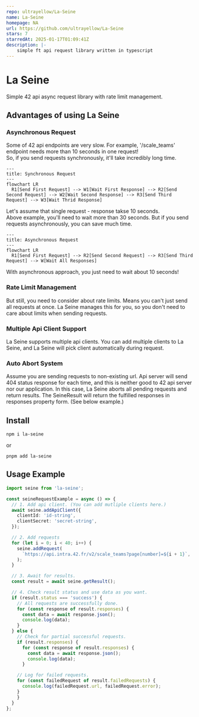 ```yaml
---
repo: ultrayellow/La-Seine
name: La-Seine
homepage: NA
url: https://github.com/ultrayellow/La-Seine
stars: 7
starredAt: 2025-01-17T01:09:41Z
description: |-
    simple ft api request library written in typescript
---
```


# La Seine

Simple 42 api async request library with rate limit management.

## Advantages of using La Seine

### Asynchronous Request

Some of 42 api endpoints are very slow. For example, '/scale_teams' endpoint needs more than 10 seconds in one request!<br/>
So, if you send requests synchronously, it'll take incredibly long time.

```mermaid
---
title: Synchronous Request
---
flowchart LR
  R1[Send First Request] --> W1[Wait First Response] --> R2[Send Second Request] --> W2[Wait Second Response] --> R3[Send Third Request] --> W3[Wait Thrid Response]

```

Let's assume that single request - response takse 10 seconds.<br/>
Above example, you'll need to wait more than 30 seconds. But if you send requests asynchronously, you can save much time.

```mermaid
---
title: Asynchronous Request
---
flowchart LR
  R1[Send First Request] --> R2[Send Second Request] --> R3[Send Third Request] --> W[Wait All Responses]

```

With asynchronous approach, you just need to wait about 10 seconds!

### Rate Limit Management

But still, you need to consider about rate limits. Means you can't just send all requests at once. La Seine manages this for you, so you don't need to care about limits when sending requests.

### Multiple Api Client Support

La Seine supports multiple api clients. You can add multiple clients to La Seine, and La Seine will pick client automatically during request.

### Auto Abort System

Assume you are sending requests to non-existing url. Api server will send 404 status response for each time, and this is neither good to 42 api server nor our application. In this case, La Seine aborts all pending requests and return results. The SeineResult will return the fulfilled responses in responses property form. (See below example.)

## Install

```
npm i la-seine
```

or

```
pnpm add la-seine
```

## Usage Example

```ts
import seine from 'la-seine';

const seineRequestExample = async () => {
  // 1. Add api client. (You can add mutliple clients here.)
  await seine.addApiClient({
    clientId: 'id-string',
    clientSecret: 'secret-string',
  });

  // 2. Add requests
  for (let i = 0; i < 40; i++) {
    seine.addRequest(
      `https://api.intra.42.fr/v2/scale_teams?page[number]=${i + 1}`,
    );
  }

  // 3. Await for results.
  const result = await seine.getResult();

  // 4. Check result status and use data as you want.
  if (result.status === 'success') {
    // All requests are successfully done.
    for (const response of result.responses) {
      const data = await response.json();
      console.log(data);
    }
  } else {
    // Check for partial successful requests.
    if (result.responses) {
      for (const response of result.responses) {
        const data = await response.json();
        console.log(data);
      }

    // Log for failed requests.
    for (const failedRequest of result.failedRequests) {
      console.log(failedRequest.url, failedRequest.error);
    }
    }
  }
};
```

